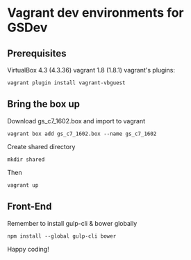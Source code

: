 # Vagrant dev environments for GSDev

## Prerequisites

VirtualBox 4.3 (4.3.36)
vagrant 1.8 (1.8.1)
vagrant's plugins:

	vagrant plugin install vagrant-vbguest

## Bring the box up

Download gs_c7_1602.box and import to vagrant

	vagrant box add gs_c7_1602.box --name gs_c7_1602

Create shared directory

	mkdir shared

Then

	vagrant up

## Front-End

Remember to install gulp-cli & bower globally

	npm install --global gulp-cli bower

Happy coding!
